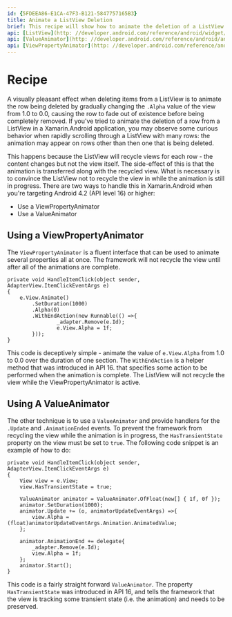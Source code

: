 ```yaml
---
id: {5FDEEA86-E1CA-47F3-B121-5847757165B3}  
title: Animate a ListView Deletion  
brief: This recipe will show how to animate the deletion of a ListView row in Jellybean.  
api: [ListView](http: //developer.android.com/reference/android/widget/ListView.html)  
api: [ValueAnimator](http: //developer.android.com/reference/android/animation/ValueAnimator.html)  
api: [ViewPropertyAnimator](http: //developer.android.com/reference/android/view/ViewPropertyAnimator.html)  
---
```


<a name="Overview" class="injected"></a>


# Recipe

A visually pleasant effect when deleting items from a ListView is to animate the row being deleted by gradually changing the `.Alpha` value of the view from 1.0 to 0.0, causing the row to fade out of existence before being completely removed. If you've tried to animate the deletion of a row from a ListView in a Xamarin.Android application, you may observe some curious behavior when rapidly scrolling through a ListView with many rows:  the animation may appear on rows other than then one that is being deleted.

This happens because the ListView will recycle views for each row - the content changes but not the view itself. The side-effect of this is that the animation is transferred along with the recycled view. What is necessary is to convince the ListView not to recycle the view in while the animation is still in progress. There are two ways to handle this in Xamarin.Android when you're targeting Android 4.2 (API level 16) or higher: 

-  Use a ViewPropertyAnimator
-  Use a ValueAnimator


## Using a ViewPropertyAnimator

The `ViewPropertyAnimator` is a fluent interface that can be used to animate several properties all at once. The framework will not recycle the view until after all of the animations are complete.

```
private void HandleItemClick(object sender, AdapterView.ItemClickEventArgs e)
{
    e.View.Animate()
        .SetDuration(1000)
        .Alpha(0)
        .WithEndAction(new Runnable(() =>{
                _adapter.Remove(e.Id);
                e.View.Alpha = 1f;
        }));
}
```

This code is deceptively simple - animate the value of `e.View.Alpha` from 1.0 to 0.0 over the duration of one section. The `WithEndAction` is a helper method that was introduced in API 16. that specifies some action to be performed when the animation is complete. The ListView will not recycle the view while the ViewPropertyAnimator is active.

## Using A ValueAnimator

The other technique is to use a `ValueAnimator` and provide handlers for the `.Update` and `.AnimationEnded` events. To prevent the framework from recycling the view while the animation is in progress, the `HasTransientState` property on the view must be set to `true`. The following code snippet is an example of how to do: 

```
private void HandleItemClick(object sender, AdapterView.ItemClickEventArgs e)
{
    View view = e.View;
    view.HasTransientState = true;

    ValueAnimator animator = ValueAnimator.OfFloat(new[] { 1f, 0f });
    animator.SetDuration(1000);
    animator.Update += (o, animatorUpdateEventArgs) =>{
        view.Alpha = (float)animatorUpdateEventArgs.Animation.AnimatedValue;
    };

    animator.AnimationEnd += delegate{
        _adapter.Remove(e.Id);
        view.Alpha = 1f;
    };
    animator.Start();
}
```

This code is a fairly straight forward `ValueAnimator`. The property `HasTransientState` was introduced in API 16, and tells the framework that the view is tracking some transient state (i.e. the animation) and needs to be preserved.